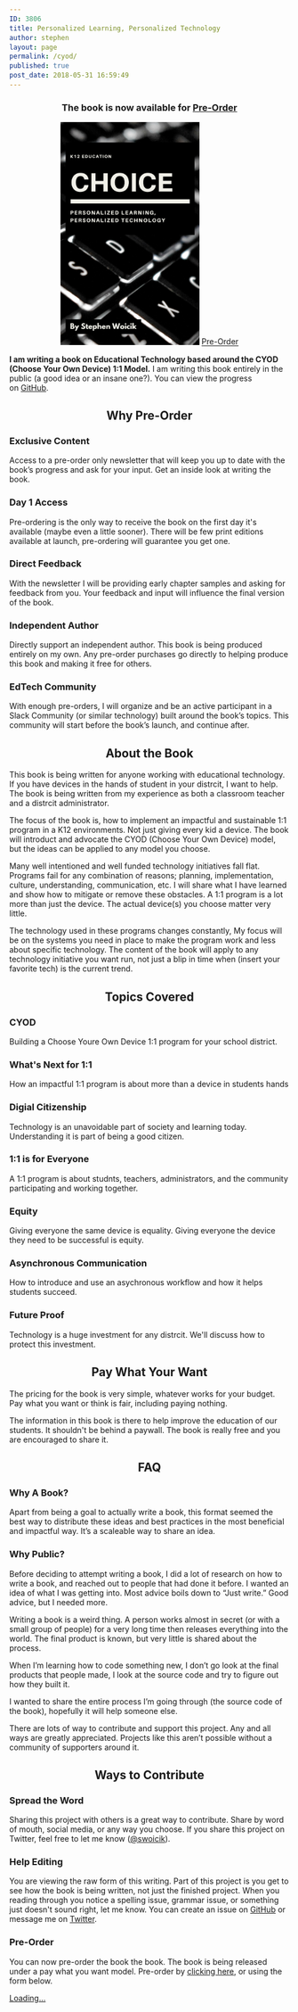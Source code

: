 ```yaml
---
ID: 3806
title: Personalized Learning, Personalized Technology
author: stephen
layout: page
permalink: /cyod/
published: true
post_date: 2018-05-31 16:59:49
---
```

<h3 style="text-align: center;">The book is now available for <a href="https://gumroad.com/l/CvEGu">Pre-Order</a></h3>

<p style="text-align: center;">
<img width="250" src="/assets/img/choice-3.png" />
<script src="https://gumroad.com/js/gumroad.js"></script>
<a class="gumroad-button" href="https://gum.co/CvEGu">Pre-Order</a>
</p>

<p><strong>I am writing a book on Educational Technology based around the CYOD (Choose Your Own Device) 1:1 Model.</strong> I am writing this book entirely in the public (a good idea or an insane one?). You can view the progress on <a href="https://github.com/swoicik/book-cyod">GitHub</a>.

<h2 id="pre-order" style="text-align: center;">Why Pre-Order</h2>

<h3>Exclusive Content</h3>
<p>Access to a pre-order only newsletter that will keep you up to date with the book’s progress and ask for your input. Get an inside look at writing the book.</p>

<h3>Day 1 Access</h3>
<p>Pre-ordering is the only way to receive the book on the first day it's available (maybe even a little sooner). There will be few print editions available at launch, pre-ordering will guarantee you get one.</p>

<h3>Direct Feedback</h3>
<p>With the newsletter I will be providing early chapter samples and asking for feedback from you. Your feedback and input will influence the final version of the book.</p>

<h3>Independent Author</h3>
<p>Directly support an independent author. This book is being produced entirely on my own. Any pre-order purchases go directly to helping produce this book and making it free for others.</p>

<h3>EdTech Community</h3>
<p>With enough pre-orders, I will organize and be an active participant in a Slack Community (or similar technology) built around the book’s topics. This community will start before the book’s launch, and continue after.</p>

<h2 id="the-book" style="text-align: center;">About the Book</h2>

<p>This book is being written for anyone working with educational technology. If you have devices in the hands of student in your distrcit, I want to help. The book is being written from my experience as both a classroom teacher and a distrcit administrator. 

<p>The focus of the book is, how to implement an impactful and sustainable 1:1 program in a K12 environments. Not just giving every kid a device. The book will introduct and advocate the CYOD (Choose Your Own Device) model, but the ideas can be applied to any model you choose.</p>

<p>Many well intentioned and well funded technology initiatives fall flat. Programs fail for any combination of reasons; planning, implementation, culture, understanding, communication, etc. I will share what I have learned and show how to mitigate or remove these obstacles. A 1:1 program is a lot more than just the device. The actual device(s) you choose matter very little.</p>

<p>The technology used in these programs changes constantly, My focus will be on the systems you need in place to make the program work and less about specific technology. The content of the book will apply to any technology initiative you want run, not just a blip in time when (insert your favorite tech) is the current trend.</p>

<h2 id="topics" style="text-align: center;">Topics Covered</h2>

<h3>CYOD</h3>
<p>Building a Choose Youre Own Device 1:1 program for your school district.</p>

<h3>What's Next for 1:1</h3>
<p>How an impactful 1:1 program is about more than a device in students hands</p> 

<h3>Digial Citizenship</h3>
<p>Technology is an unavoidable part of society and learning today. Understanding it is part of being a good citizen.</p>

<h3>1:1 is for Everyone</h3>
<p>A 1:1 program is about studnts, teachers, administrators, and the community participating and working together.</p>

<h3>Equity</h3>
<p>Giving everyone the same device is equality. Giving everyone the device they need to be successful is equity.</p>

<h3>Asynchronous Communication</h3>
<p>How to introduce and use an asychronous workflow and how it helps students succeed.</p>

<h3>Future Proof</h3>
<p>Technology is a huge investment for any distrcit. We'll discuss how to protect this investment.</p>

<h2 id="price" style="text-align: center;">Pay What Your Want</h2>

<p>The pricing for the book is very simple, whatever works for your budget. Pay what you want or think is fair, including paying nothing.</p>

<p>The information in this book is there to help improve the education of our students. It shouldn't be behind a paywall. The book is really free and you are encouraged to share it.</p>


<h2 id="faq" style="text-align: center;">FAQ</h2>


<h3 id="why-a-book">Why A Book?</h3>
<p>Apart from being a goal to actually write a book, this format seemed the best way to distribute these ideas and best practices in the most beneficial and impactful way. It’s a scaleable way to share an idea.</p>
<h3 id="why-public">Why Public?</h3>
<p>Before deciding to attempt writing a book, I did a lot of research on how to write a book, and reached out to people that had done it before. I wanted an idea of what I was getting into. Most advice boils down to “Just write.” Good advice, but I needed more.</p>
<p>Writing a book is a weird thing. A person works almost in secret (or with a small group of people) for a very long time then releases everything into the world. The final product is known, but very little is shared about the process.</p>
<p>When I’m learning how to code something new, I don’t go look at the final products that people made, I look at the source code and try to figure out how they built it.</p>
<p>I wanted to share the entire process I’m going through (the source code of the book), hopefully it will help someone else.</p>
<p>There are lots of way to contribute and support this project. Any and all ways are greatly appreciated. Projects like this aren’t possible without a community of supporters around it.</p>

<h2 style="text-align: center;">Ways to Contribute</h2>
<h3 id="spread-the-word">Spread the Word</h3>
<p>Sharing this project with others is a great way to contribute. Share by word of mouth, social media, or any way you choose. If you share this project on Twitter, feel free to let me know (<a href="https://twitter.com/swoicik">@swoicik</a>).</p>
<h3 id="help-editing">Help Editing</h3>
<p>You are viewing the raw form of this writing. Part of this project is you get to see how the book is being written, not just the finished project. When you reading through you notice a spelling issue, grammar issue, or something just doesn't sound right, let me know. You can create an issue on <a href="https://github.com/swoicik/cyod/issues">GitHub</a> or message me on <a href="https://twitter.com/swoicik">Twitter</a>.</p>
<h3>Pre-Order</h3>
<p>You can now pre-order the book the book. The book is being released under a pay what you want model. Pre-order by <a href="https://gumroad.com/l/CvEGu" target="_blank" rel="noopener noreferrer">clicking here</a>, or using the form below. </p>


<script src="https://gumroad.com/js/gumroad-embed.js"></script>
<div class="gumroad-product-embed" data-gumroad-product-id="CvEGu"><a href="https://gumroad.com/l/CvEGu">Loading...</a></div>
